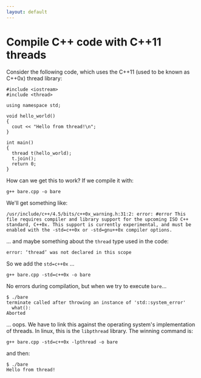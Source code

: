 ```yaml
---
layout: default
---
```


# Compile C++ code with C++11 threads

Consider the following code, which uses the C++11 (used to be known as C++0x) thread library:

    #include <iostream>
    #include <thread>

    using namespace std;

    void hello_world()
    {
      cout << "Hello from thread!\n";
    }

    int main()
    {
      thread t(hello_world);
      t.join();
      return 0;
    }

How can we get this to work? If we compile it with:

    g++ bare.cpp -o bare

We'll get something like:

    /usr/include/c++/4.5/bits/c++0x_warning.h:31:2: error: #error This file requires compiler and library support for the upcoming ISO C++ standard, C++0x. This support is currently experimental, and must be enabled with the -std=c++0x or -std=gnu++0x compiler options.

... and maybe something about the `thread` type used in the code:

    error: ‘thread’ was not declared in this scope

So we add the `std=c++0x` ...

    g++ bare.cpp -std=c++0x -o bare

No errors during compilation, but when we try to execute `bare`...

    $ ./bare
    terminate called after throwing an instance of 'std::system_error'
      what():  
    Aborted

... oops. We have to link this against the operating system's implementation of threads. In linux, this is the `libpthread` library. The winning command is:

    g++ bare.cpp -std=c++0x -lpthread -o bare

and then:

    $ ./bare
    Hello from thread!
